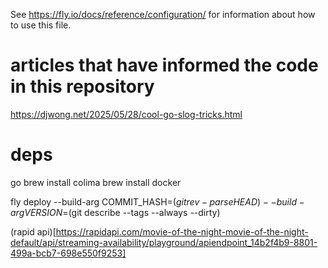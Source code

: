 See https://fly.io/docs/reference/configuration/ for information about how to use this file.

# articles that have informed the code in this repository

https://djwong.net/2025/05/28/cool-go-slog-tricks.html

# deps

go
brew install colima
brew install docker

fly deploy --build-arg COMMIT_HASH=$(git rev-parse HEAD) --build-arg VERSION=$(git describe --tags --always --dirty)

(rapid api)[https://rapidapi.com/movie-of-the-night-movie-of-the-night-default/api/streaming-availability/playground/apiendpoint_14b2f4b9-8801-499a-bcb7-698e550f9253]
